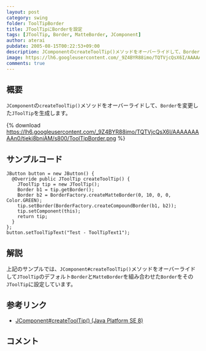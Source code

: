 ```yaml
---
layout: post
category: swing
folder: ToolTipBorder
title: JToolTipにBorderを設定
tags: [JToolTip, Border, MatteBorder, JComponent]
author: aterai
pubdate: 2005-08-15T00:22:53+09:00
description: JComponentのcreateToolTip()メソッドをオーバーライドして、Borderを変更したJToolTipを生成します。
image: https://lh6.googleusercontent.com/_9Z4BYR88imo/TQTVjcQsX6I/AAAAAAAAAn0/tieki8bniAM/s800/ToolTipBorder.png
comments: true
---
```

## 概要
`JComponent`の`createToolTip()`メソッドをオーバーライドして、`Border`を変更した`JToolTip`を生成します。

{% download https://lh6.googleusercontent.com/_9Z4BYR88imo/TQTVjcQsX6I/AAAAAAAAAn0/tieki8bniAM/s800/ToolTipBorder.png %}

## サンプルコード
<pre class="prettyprint"><code>JButton button = new JButton() {
  @Override public JToolTip createToolTip() {
    JToolTip tip = new JToolTip();
    Border b1 = tip.getBorder();
    Border b2 = BorderFactory.createMatteBorder(0, 10, 0, 0, Color.GREEN);
    tip.setBorder(BorderFactory.createCompoundBorder(b1, b2));
    tip.setComponent(this);
    return tip;
  }
};
button.setToolTipText("Test - ToolTipText1");
</code></pre>

## 解説
上記のサンプルでは、`JComponent#createToolTip()`メソッドをオーバーライドして`JToolTip`のデフォルト`Border`と`MatteBorder`を組み合わせた`Border`をその`JToolTip`に設定しています。

## 参考リンク
- [JComponent#createToolTip() (Java Platform SE 8)](https://docs.oracle.com/javase/jp/8/docs/api/javax/swing/JComponent.html#createToolTip--)

<!-- dummy comment line for breaking list -->

## コメント

